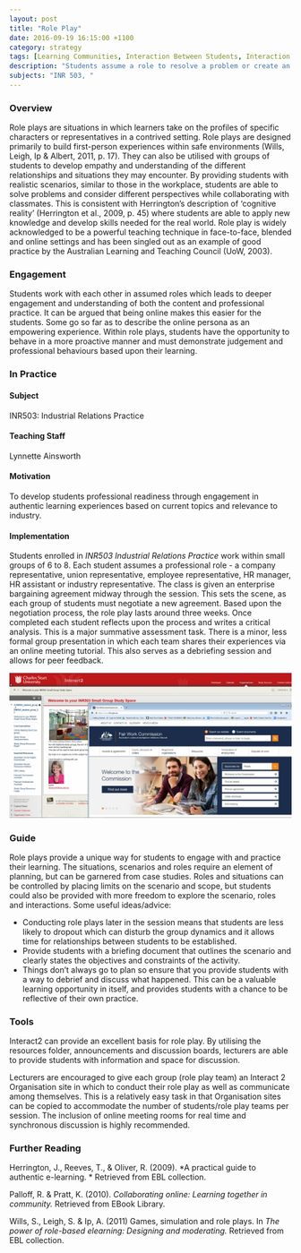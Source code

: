 ```yaml
---
layout: post
title: "Role Play"
date: 2016-09-19 16:15:00 +1100
category: strategy
tags: [Learning Communities, Interaction Between Students, Interaction with the Professions,] 
description: "Students assume a role to resolve a problem or create an artefact"
subjects: "INR 503, "
---
```


### Overview

Role plays are situations in which learners take on the profiles of specific characters or representatives in a contrived setting. Role plays are designed primarily to build first-person experiences within safe environments (Wills, Leigh, Ip & Albert, 2011, p. 17). They can also be utilised with groups of students to develop empathy and understanding of the different relationships and situations they may encounter. By providing students with realistic scenarios, similar to those in the workplace, students are able to solve problems and consider different perspectives while collaborating with classmates. This is consistent with Herrington’s description of ‘cognitive reality’ (Herrington et al., 2009, p. 45) where students are able to apply new knowledge and develop skills needed for the real world. Role play is widely acknowledged to be a powerful teaching technique in face-to-face, blended and online settings and has been singled out as an example of good practice by the Australian Learning and Teaching Council (UoW, 2003).

### Engagement

Students work with each other in assumed roles which leads to deeper engagement and understanding of both the content and professional practice. It can be argued that being online makes this easier for the students. Some go so far as to describe the online persona as an empowering experience. Within role plays, students have the opportunity to behave in a more proactive manner and must demonstrate judgement and professional behaviours based upon their learning. 

### In Practice

#### Subject 

INR503: Industrial Relations Practice

#### Teaching Staff

Lynnette Ainsworth

#### Motivation

To develop students professional readiness through engagement in authentic learning experiences based on current topics and relevance to industry.

#### Implementation

Students enrolled in *INR503 Industrial Relations Practice* work within small groups of 6 to 8.  Each student assumes a professional role - a company representative, union representative, employee representative, HR manager, HR assistant or industry representative. The class is given an enterprise bargaining agreement midway through the session. This sets the scene, as each group of students must negotiate a new agreement.  Based upon the negotiation process, the role play lasts around three weeks. Once completed each student reflects upon the process and writes a critical analysis.  This is a major summative assessment task. There is a minor, less formal group presentation in which each team shares their experiences via an online meeting tutorial.  This also serves as a debriefing session and allows for peer feedback.

<div class="image-container">
<img src="../images/practices/RolePlay-INR503.jpg" alt="Roleplay Screenshot">
</div>

### Guide

Role plays provide a unique way for students to engage with and practice their learning. The situations, scenarios and roles require an element of planning, but can be garnered from case studies. Roles and situations can be controlled by placing limits on the scenario and scope, but students could also be provided with more freedom to explore the scenario, roles and interactions.  Some useful ideas/advice:

- Conducting role plays later in the session means that students are less likely to dropout which can disturb the group dynamics and it allows time for relationships between students to be established.
- Provide students with a briefing document that outlines the scenario and clearly states the objectives and constraints of the activity.
- Things don’t always go to plan so ensure that you provide students with a way to debrief and discuss what happened. This can be a valuable learning opportunity in itself, and provides students with a chance to be reflective of their own practice. 

### Tools

Interact2 can provide an excellent basis for role play. By utilising the resources folder, announcements and discussion boards, lecturers are able to provide students with information and space for discussion. 

Lecturers are encouraged to give each group (role play team) an Interact 2 Organisation site in which to conduct their role play as well as communicate among themselves. This is a relatively easy task in that Organisation sites can be copied to accommodate the number of students/role play teams per session. The inclusion of online meeting rooms for real time and synchronous discussion is highly recommended. 

### Further Reading

<div class="apa-ref" markdown="1">
Herrington, J., Reeves, T., & Oliver, R. (2009). *A practical guide to authentic e-learning. * Retrieved from EBL collection.

Palloff, R. & Pratt, K. (2010). *Collaborating online: Learning together in community.* Retrieved from EBook Library.

Wills, S., Leigh, S. & Ip, A. (2011) Games, simulation and role plays. In *The power of role-based elearning: Designing and moderating.* Retrieved from EBL collection.
</div>
